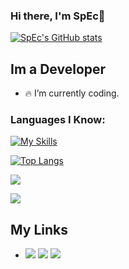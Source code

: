 ### Hi there, I'm SpEc👋 

[![SpEc's GitHub stats](https://github-readme-stats.vercel.app/api?username=spec012&theme=radical)](https://github.com/SpEc012)

## Im a Developer
- 🔥 I’m currently coding.

### Languages I Know:

[![My Skills](https://skillicons.dev/icons?i=python,html,css,js)]()

[![Top Langs](https://github-readme-stats.vercel.app/api/top-langs/?username=spec012&layout=compact)](https://github.com/SpEc012)

[![](https://img.shields.io/badge/Website-572cfe?style=for-the-badge)](https://spec012.github.io/Bio/)

![](https://komarev.com/ghpvc/?username=spec012&label=Profile+Visits&style=for-the-badge&color=blue)

## My Links
- [![](https://img.shields.io/badge/Cashapp-blue?style=plastic&logo=cashapp&color=grey&link=https%3A%2F%2Fcash.app%2F%24SpEc09)](https://cash.app/$SpEc09) [![](https://img.shields.io/badge/litecoin-blue?style=plastic&logo=litecoin&logoColor=%23ADD8E6&color=grey&link=https%3A%2F%2Fgist.github.com%2FSpEc012%2Fbfea01e43bd3b943e0de490f4e22145b
)](https://gist.github.com/SpEc012/bfea01e43bd3b943e0de490f4e22145b) [![](https://img.shields.io/badge/My%20Cracked.io%20Page-blue?style=plastic&logo=searxng&color=grey&link=https%3A%2F%2Fcash.app%2F%24SpEc09)](https://cracked.io/spec09)
